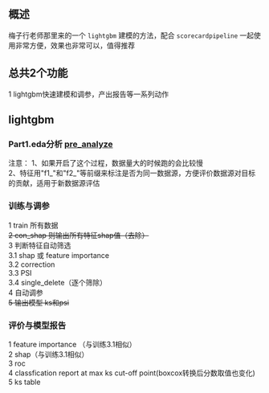 ## 概述

梅子行老师那里来的一个 `lightgbm` 建模的方法，配合 `scorecardpipeline` 一起使用非常方便，效果也非常可以，值得推荐


## 总共2个功能
1 lightgbm快速建模和调参，产出报告等一系列动作     


## lightgbm

### Part1.eda分析 [pre_analyze](docs/pre_analyze.rst)

注意：
1、如果开启了这个过程，数据量大的时候跑的会比较慢  
2、特征用"f1_"和"f2_"等前缀来标注是否为同一数据源，方便评价数据源对目标的贡献，适用于新数据源评估

### 训练与调参

1 train 所有数据  
~~2 con_shap 则输出所有特征shap值（去除）~~  
3 判断特征自动筛选  
3.1 shap 或 feature importance  
3.2 correction  
3.3 PSI  
3.4 single_delete（逐个筛除）  
4 自动调参  
~~5 输出模型 ks和psi~~

### 评价与模型报告

1 feature importance （与训练3.1相似）  
2 shap（与训练3.1相似）  
3 roc  
4 classfication report at max ks cut-off point(boxcox转换后分数取值也变化)  
5 ks table  

